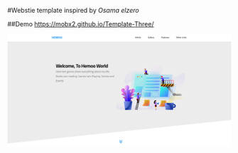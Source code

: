 #Webstie template inspired by *Osama elzero*

##Demo
https://mobx2.github.io/Template-Three/

<img src="/Screenshot_2025-01-07_14-30-54.png" width="DESIRED WIDTH" height="DESIRED HEIGHT">
